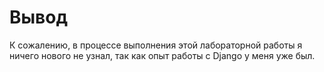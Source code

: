 # Вывод

К сожалению, в процессе выполнения этой лабораторной работы я ничего нового не узнал, так как опыт работы с Django у меня 
уже был.